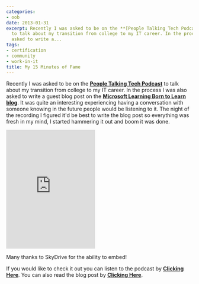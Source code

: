 ```yaml
---
categories:
- oob
date: 2013-01-31
excerpt: Recently I was asked to be on the **[People Talking Tech Podcast](http://peopletalkingtech.com/)**
  to talk about my transition from college to my IT career. In the process I was also
  asked to write a...
tags:
- certification
- community
- work-in-it
title: My 15 Minutes of Fame
---
```


Recently I was asked to be on the **[People Talking Tech Podcast](http://peopletalkingtech.com/)** to talk about my transition from college to my IT career. In the process I was also asked to write a guest blog post on the **[Microsoft Learning Born to Learn blog](http://borntolearn.mslearn.net/)**. It was quite an interesting experiencing having a conversation with someone knowing in the future people would be listening to it. The night of the recording I figured it'd be best to write the blog post so everything was fresh in my mind, I started hammering it out and boom it was done.

<iframe src="https://skydrive.live.com/embed?cid=9CE6817C08D7DE07&amp;resid=9CE6817C08D7DE07%211144&amp;authkey=AAyEEnHSyo9_E-Y" height="320" width="240" frameborder="0" scrolling="no"></iframe>

Many thanks to SkyDrive for the ability to embed!

If you would like to check it out you can listen to the podcast by **[Clicking Here](http://peopletalkingtech.com/episode-020-matt-griffin)**. You can also read the blog post by **[Clicking Here](http://borntolearn.mslearn.net/btl/b/weblog/archive/2013/01/30/5-quick-tips-to-help-you-transition-from-college-to-it.aspx)**.